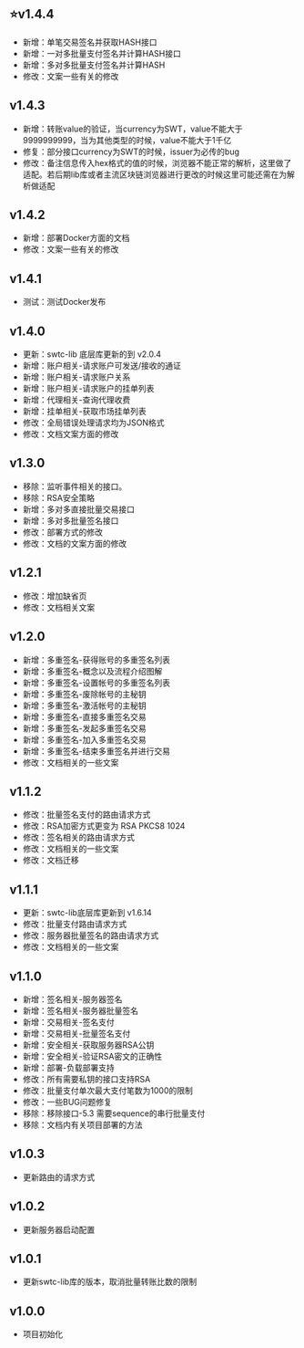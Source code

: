 ## :star:v1.4.4
- 新增：单笔交易签名并获取HASH接口
- 新增：一对多批量支付签名并计算HASH接口
- 新增：多对多批量支付签名并计算HASH
- 修改：文案一些有关的修改


## v1.4.3
- 新增：转账value的验证，当currency为SWT，value不能大于9999999999，当为其他类型的时候，value不能大于1千亿
- 修复：部分接口currency为SWT的时候，issuer为必传的bug
- 修改：备注信息传入hex格式的值的时候，浏览器不能正常的解析，这里做了适配。若后期lib库或者主流区块链浏览器进行更改的时候这里可能还需在为解析做适配

## v1.4.2
- 新增：部署Docker方面的文档
- 修改：文案一些有关的修改

## v1.4.1
- 测试：测试Docker发布

## v1.4.0
- 更新：swtc-lib 底层库更新的到 v2.0.4
- 新增：账户相关-请求账户可发送/接收的通证
- 新增：账户相关-请求账户关系
- 新增：账户相关-请求账户的挂单列表
- 新增：代理相关-查询代理收费
- 新增：挂单相关-获取市场挂单列表
- 修改：全局错误处理请求均为JSON格式
- 修改：文档文案方面的修改

## v1.3.0

- 移除：监听事件相关的接口。
- 移除：RSA安全策略
- 新增：多对多直接批量交易接口
- 新增：多对多批量签名接口
- 修改：部署方式的修改
- 修改：文档的文案方面的修改

## v1.2.1

- 修改：增加缺省页
- 修改：文档相关文案

## v1.2.0

- 新增：多重签名-获得账号的多重签名列表
- 新增：多重签名-概念以及流程介绍图解
- 新增：多重签名-设置帐号的多重签名列表
- 新增：多重签名-废除帐号的主秘钥
- 新增：多重签名-激活帐号的主秘钥
- 新增：多重签名-直接多重签名交易
- 新增：多重签名-发起多重签名交易
- 新增：多重签名-加入多重签名交易
- 新增：多重签名-结束多重签名并进行交易
- 修改：文档相关的一些文案

## v1.1.2

- 修改：批量签名支付的路由请求方式
- 修改：RSA加密方式更变为 RSA PKCS8 1024
- 修改：签名相关的路由请求方式
- 修改：文档相关的一些文案
- 修改：文档迁移

## v1.1.1

- 更新：swtc-lib底层库更新到 v1.6.14
- 修改：批量支付路由请求方式
- 修改：服务器批量签名的路由请求方式
- 修改：文档相关的一些文案


## v1.1.0

- 新增：签名相关-服务器签名
- 新增：签名相关-服务器批量签名
- 新增：交易相关-签名支付
- 新增：交易相关-批量签名支付
- 新增：安全相关-获取服务器RSA公钥
- 新增：安全相关-验证RSA密文的正确性
- 新增：部署-负载部署支持
- 修改：所有需要私钥的接口支持RSA
- 修改：批量支付单次最大支付笔数为1000的限制
- 修改：一些BUG问题修复
- 移除：移除接口-5.3 需要sequence的串行批量支付
- 移除：文档内有关项目部署的方法


## v1.0.3

- 更新路由的请求方式

## v1.0.2

- 更新服务器启动配置

## v1.0.1

- 更新swtc-lib库的版本，取消批量转账比数的限制

## v1.0.0

- 项目初始化